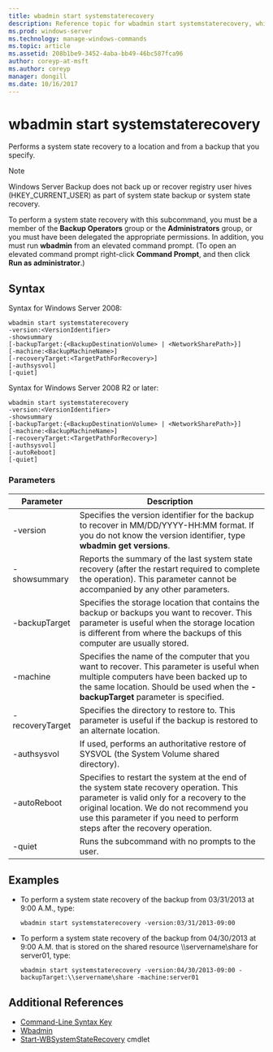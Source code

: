 ```yaml
---
title: wbadmin start systemstaterecovery
description: Reference topic for wbadmin start systemstaterecovery, which performs a system state recovery to a location, and from a backup, that you specify.
ms.prod: windows-server
ms.technology: manage-windows-commands
ms.topic: article
ms.assetid: 208b1be9-3452-4aba-bb49-46bc587fca96
author: coreyp-at-msft
ms.author: coreyp
manager: dongill
ms.date: 10/16/2017
---
```


# wbadmin start systemstaterecovery



Performs a system state recovery to a location and from a backup that you specify.

> [!NOTE]
> Windows Server Backup does not back up or recover registry user hives (HKEY_CURRENT_USER) as part of system state backup or system state recovery.

To perform a system state recovery with this subcommand, you must be a member of the **Backup Operators** group or the **Administrators** group, or you must have been delegated the appropriate permissions. In addition, you must run **wbadmin** from an elevated command prompt. (To open an elevated command prompt right-click **Command Prompt**, and then click **Run as administrator**.)



## Syntax

Syntax for Windows Server 2008:
```
wbadmin start systemstaterecovery
-version:<VersionIdentifier>
-showsummary
[-backupTarget:{<BackupDestinationVolume> | <NetworkSharePath>}]
[-machine:<BackupMachineName>]
[-recoveryTarget:<TargetPathForRecovery>]
[-authsysvol]
[-quiet]
```
Syntax for Windows Server 2008 R2 or later:
```
wbadmin start systemstaterecovery
-version:<VersionIdentifier>
-showsummary
[-backupTarget:{<BackupDestinationVolume> | <NetworkSharePath>}]
[-machine:<BackupMachineName>]
[-recoveryTarget:<TargetPathForRecovery>]
[-authsysvol]
[-autoReboot]
[-quiet]
```

### Parameters

|Parameter|Description|
|---------|-----------|
|-version|Specifies the version identifier for the backup to recover in MM/DD/YYYY-HH:MM format. If you do not know the version identifier, type **wbadmin get versions**.|
|-showsummary|Reports the summary of the last system state recovery (after the restart required to complete the operation). This parameter cannot be accompanied by any other parameters.|
|-backupTarget|Specifies the storage location that contains the backup or backups you want to recover. This parameter is useful when the storage location is different from where the backups of this computer are usually stored.|
|-machine|Specifies the name of the computer that you want to recover. This parameter is useful when multiple computers have been backed up to the same location. Should be used when the **-backupTarget** parameter is specified.|
|-recoveryTarget|Specifies the directory to restore to. This parameter is useful if the backup is restored to an alternate location.|
|-authsysvol|If used, performs an authoritative restore of SYSVOL (the System Volume shared directory).|
|-autoReboot|Specifies to restart the system at the end of the system state recovery operation. This parameter is valid only for a recovery to the original location. We do not recommend you use this parameter if you need to perform steps after the recovery operation.|
|-quiet|Runs the subcommand with no prompts to the user.|

## Examples

- To perform a system state recovery of the backup from 03/31/2013 at 9:00 A.M., type:
  ```
  wbadmin start systemstaterecovery -version:03/31/2013-09:00
  ```
- To perform a system state recovery of the backup from 04/30/2013 at 9:00 A.M. that is stored on the shared resource \\\\servername\share for server01, type:
  ```
  wbadmin start systemstaterecovery -version:04/30/2013-09:00 -backupTarget:\\servername\share -machine:server01
  ```

## Additional References

- [Command-Line Syntax Key](command-line-syntax-key.md)
-   [Wbadmin](wbadmin.md)
-   [Start-WBSystemStateRecovery](https://technet.microsoft.com/library/jj902449.aspx) cmdlet